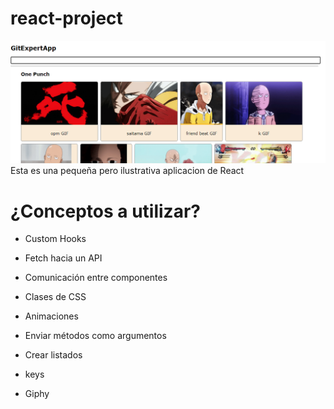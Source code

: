# react-project

![Git Expert App](https://github.com/daniapm/react-project/blob/main/demostracion.png)
Esta es una pequeña pero ilustrativa aplicacion de React

# ¿Conceptos a utilizar?

- Custom Hooks

- Fetch hacia un API

- Comunicación entre componentes

- Clases de CSS

- Animaciones

- Enviar métodos como argumentos

- Crear listados

- keys

- Giphy
